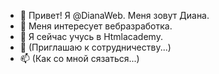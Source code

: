 - 👋 Привет! Я @DianaWeb. Меня зовут Диана.
- 👀 Меня интересует вебразработка.
- 🌱 Я сейчас учусь в Htmlacademy.
- 💞️ (Приглашаю к сотрудничеству...)
- 📫 (Как со мной сязаться...)

<!---
DianaWeb/DianaWeb is a ✨ special ✨ repository because its `README.md` (this file) appears on your GitHub profile.
You can click the Preview link to take a look at your changes.
--->
